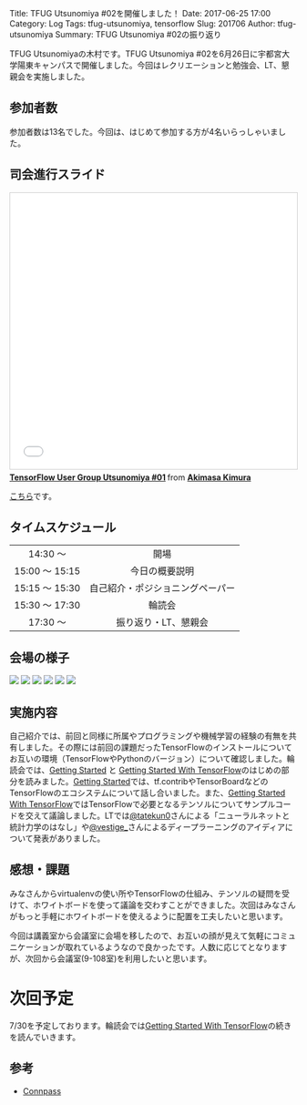 Title: TFUG Utsunomiya #02を開催しました！
Date: 2017-06-25 17:00
Category: Log
Tags: tfug-utsunomiya, tensorflow
Slug: 201706
Author: tfug-utsunomiya
Summary: TFUG Utsunomiya #02の振り返り

TFUG Utsunomiyaの木村です。TFUG Utsunomiya #02を6月26日に宇都宮大学陽東キャンパスで開催しました。今回はレクリエーションと勉強会、LT、懇親会を実施しました。

## 参加者数

参加者数は13名でした。今回は、はじめて参加する方が4名いらっしゃいました。

## 司会進行スライド

<iframe src="//www.slideshare.net/slideshow/embed_code/key/tfC2skl3GhdOyk" width="595" height="485" frameborder="0" marginwidth="0" marginheight="0" scrolling="no" style="border:1px solid #CCC; border-width:1px; margin-bottom:5px; max-width: 100%;" allowfullscreen> </iframe> <div style="margin-bottom:5px"> <strong> <a href="//www.slideshare.net/k-akimasa/tensorflow-user-group-utsunomiya-01-77238567" title="TensorFlow User Group Utsunomiya #01" target="_blank">TensorFlow User Group Utsunomiya #01</a> </strong> from <strong><a target="_blank" href="https://www.slideshare.net/k-akimasa">Akimasa Kimura</a></strong> </div>

[こちら](https://www.slideshare.net/k-akimasa/tensorflow-user-group-utsunomiya-01-77238567)です。

## タイムスケジュール

|||
|:-:|:-:|
|14:30 〜 |開場|
|15:00 〜 15:15|今日の概要説明|
|15:15 〜 15:30|自己紹介・ポジショニングペーパー|
|15:30 〜 17:30|輪読会|
|17:30 〜 |振り返り・LT、懇親会|

## 会場の様子

![](/images/2017-06-25-01.jpg)
![](/images/2017-06-25-02.jpg)
![](/images/2017-06-25-03.jpg)
![](/images/2017-06-25-04.jpg)
![](/images/2017-06-25-05.jpg)
![](/images/2017-06-25-06.jpg)

## 実施内容

自己紹介では、前回と同様に所属やプログラミングや機械学習の経験の有無を共有しました。その際には前回の課題だったTensorFlowのインストールについてお互いの環境（TensorFlowやPythonのバージョン）について確認しました。輪読会では、[Getting Started](https://www.tensorflow.org/get_started/) と [Getting Started With TensorFlow](https://www.tensorflow.org/get_started/get_started)のはじめの部分を読みました。[Getting Started](https://www.tensorflow.org/get_started/)では、tf.contribやTensorBoardなどのTensorFlowのエコシステムについて話し合いました。また、[Getting Started With TensorFlow](https://www.tensorflow.org/get_started/get_started)ではTensorFlowで必要となるテンソルについてサンプルコードを交えて議論しました。LTでは[@tatekun0](https://twitter.com/tatekun0)さんによる「ニューラルネットと統計力学のはなし」や[@vestige_](https://twitter.com/vestige_)さんによるディープラーニングのアイディアについて発表がありました。

## 感想・課題

みなさんからvirtualenvの使い所やTensorFlowの仕組み、テンソルの疑問を受けて、ホワイトボードを使って議論を交わすことができました。次回はみなさんがもっと手軽にホワイトボードを使えるように配置を工夫したいと思います。

今回は講義室から会議室に会場を移したので、お互いの顔が見えて気軽にコミュニケーションが取れているようなので良かったです。人数に応じてとなりますが、次回から会議室(9-108室)を利用したいと思います。

# 次回予定

7/30を予定しております。輪読会では[Getting Started With TensorFlow](https://www.tensorflow.org/get_started/get_started)の続きを読んでいきます。

## 参考

* [Connpass](https://tfug-utsunomiya.connpass.com/event/57899/)

